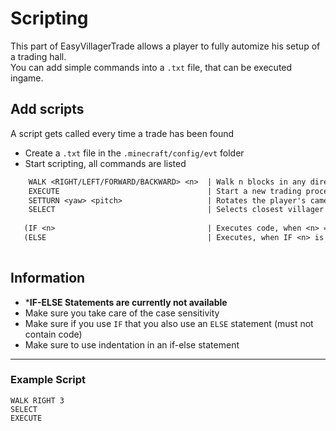 # Scripting

This part of EasyVillagerTrade allows a player to fully automize his setup of a trading hall. \
You can add simple commands into a `.txt` file, that can be executed ingame.

## Add scripts
A script gets called every time a trade has been found
- Create a `.txt` file in the `.minecraft/config/evt` folder
- Start scripting, all commands are listed
```txt
    WALK <RIGHT/LEFT/FORWARD/BACKWARD> <n>  | Walk n blocks in any direction
    EXECUTE                                 | Start a new trading process
    SETTURN <yaw> <pitch>                   | Rotates the player's camera
    SELECT                                  | Selects closest villager & lectern if available 
    
   (IF <n>                                  | Executes code, when <n> = curent repetition of script )
   (ELSE                                    | Executes, when IF <n> is false )
    
```

## Information
- ***IF-ELSE Statements are currently not available**
- Make sure you take care of the case sensitivity
- Make sure if you use `IF` that you also use an `ELSE` statement (must not contain code)
- Make sure to use indentation in an if-else statement
---
### Example Script
````
WALK RIGHT 3
SELECT
EXECUTE
````
